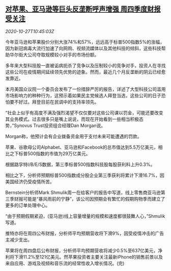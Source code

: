 <!--1603797794000-->
[对苹果、亚马逊等巨头反垄断呼声增强 周四季度财报受关注](https://cn.reuters.com/article/usa-technology-appleamazon-1027-tues-idCNKBS27C1FH)
------

<div><i>2020-10-27T10:45:03Z</i></div><p>今年亚马逊和苹果股价分别大涨74%和57%，远远高于标普500指数5%的涨幅，因为新冠病毒大流行加速了向网购、视频流媒体以及其他科技的倾斜，这些科技帮助华尔街大公司夺取规模较小对手的市场份额。</p><p>多年来大型科技股一直被诟病扼杀了竞争以及压制较小的竞争对手，投资人在寻找这些公司在疫情期间延续领先优势的迹象。然而，最近几个月反垄断的阴云已经愈发靠近。</p><p>本月美国众议院一个委员会发布了一份措辞严厉的报告，详述了大型科技公司滥用市场影响力的种种行为，这预示着如果民主党候选人拜登当选，这些公司的日子恐怕要不好过。拜登目前在民调中的支持率领先。</p><p>“社会上似乎有高度不满及强烈渴望不仅仅要对这些公司课以罚金，可能还要改变其业务模式。过去很多只是嘴上说说，而现在开始看到一些相当积极态势，”Synovus Trust投资组合经理Dan Morgan说。</p><p>Morgan称，他预计会有企业拨备资金用于支付未来可能遭遇的罚款。</p><p>苹果、谷歌母公司Alphabet、亚马逊和Facebook的总市值达到5.5万亿美元，相比之下标普500指数的市值为29万亿美元。</p><p>根据路孚特I/B/E/S数据，第三季标普500指数科技股每股获利料上升0.3%。</p><p>相比之下，分析师预期标普500指数成分股企业第三季获利将累计下滑16.7%，因美国经济仍受疫情所苦。</p><p>Bernstein分析师Mark Shmulik周一在给客户的报告中写道，线上零售商亚马逊第三季财报可能是“暴风雨前的宁静”，该公司因预期会有繁忙的假期购物季而建立了更多的订单处理中心。</p><p>“由于预期假期紧迫，(亚马逊)线上容量增量的规模和速度都很鼓舞人心，”Shmulik写道。</p><p>推特亦将在周四公布财报，分析师平均预期营收将下滑9%，因受疫情冲击的广告主减少支出。</p><p>苹果将在周四盘后公布财报，分析师平均预期营收将减少0.5%至637亿美元，净利将下滑11.2%至121亿美元。然苹果投资者主要关注最新iPhone的销售前景以及来自应用、游戏及视频和音乐流的经常性收入增长情况。(完)</p>
